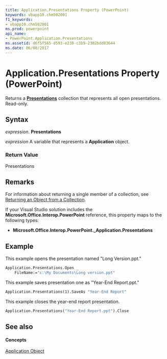 ```yaml
---
title: Application.Presentations Property (PowerPoint)
keywords: vbapp10.chm502001
f1_keywords:
- vbapp10.chm502001
ms.prod: powerpoint
api_name:
- PowerPoint.Application.Presentations
ms.assetid: d6f5f565-d593-e230-c3b9-2302bdd83644
ms.date: 06/08/2017
---
```



# Application.Presentations Property (PowerPoint)

Returns a **[Presentations](presentations-object-powerpoint.md)** collection that represents all open presentations. Read-only.


## Syntax

 _expression_. **Presentations**

 _expression_ A variable that represents a **Application** object.


### Return Value

Presentations


## Remarks

For information about returning a single member of a collection, see [Returning an Object from a Collection](return-objects-from-collections.md).

If your Visual Studio solution includes the **Microsoft.Office.Interop.PowerPoint** reference, this property maps to the following types:


- **Microsoft.Office.Interop.PowerPoint._Application.Presentations**
    

## Example

This example opens the presentation named "Long Version.ppt."


```vb
Application.Presentations.Open _ 
    FileName:="c:\My Documents\Long version.ppt"
```

This example saves presentation one as "Year-End Report.ppt."




```vb
Application.Presentations(1).SaveAs "Year-End Report"
```

This example closes the year-end report presentation.




```vb
Application.Presentations("Year-End Report.ppt").Close
```


## See also


#### Concepts


[Application Object](application-object-powerpoint.md)

